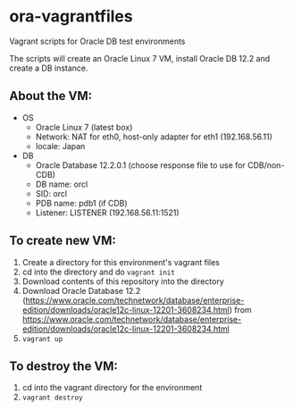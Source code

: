 # ora-vagrantfiles
Vagrant scripts for Oracle DB test environments

The scripts will create an Oracle Linux 7 VM, install Oracle DB 12.2 and
create a DB instance.

## About the VM:
- OS
  - Oracle Linux 7 (latest box)
  - Network: NAT for eth0, host-only adapter for eth1 (192.168.56.11)
  - locale: Japan
- DB
  - Oracle Database 12.2.0.1 (choose response file to use for CDB/non-CDB)
  - DB name: orcl
  - SID: orcl
  - PDB name: pdb1 (if CDB)
  - Listener: LISTENER (192.168.56.11:1521)

## To create new VM:
1. Create a directory for this environment's vagrant files
2. cd into the directory and do `vagrant init`
3. Download contents of this repository into the directory
4. Download Oracle Database 12.2 (https://www.oracle.com/technetwork/database/enterprise-edition/downloads/oracle12c-linux-12201-3608234.html) from https://www.oracle.com/technetwork/database/enterprise-edition/downloads/oracle12c-linux-12201-3608234.html
5. `vagrant up`

## To destroy the VM:
1. cd into the vagrant directory for the environment
2. `vagrant destroy`


